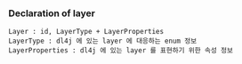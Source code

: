 ### Declaration of layer

````
Layer : id, LayerType + LayerProperties
LayerType : dl4j 에 있는 layer 에 대응하는 enum 정보
LayerProperties : dl4j 에 있는 layer 를 표현하기 위한 속성 정보
````